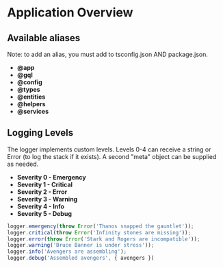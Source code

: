 # Application Overview

## Available aliases

Note: to add an alias, you must add to tsconfig.json AND package.json.

- **@app**
- **@gql**
- **@config**
- **@types**
- **@entities**
- **@helpers**
- **@services**

## Logging Levels

The logger implements custom levels. Levels 0-4 can receive a string or Error (to log the stack if it exists). A second "meta" object can be supplied as needed.

- **Severity 0 - Emergency**
- **Severity 1 - Critical**
- **Severity 2 - Error**
- **Severity 3 - Warning**
- **Severity 4 - Info**
- **Severity 5 - Debug**

```typescript
logger.emergency(throw Error('Thanos snapped the gauntlet'));
logger.critical(throw Error('Infinity stones are missing'));
logger.error(throw Error('Stark and Rogers are incompatible'));
logger.warning('Bruce Banner is under stress'));
logger.info('Avengers are assembling');
logger.debug('Assembled avengers', { avengers })
```
